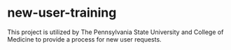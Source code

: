 # new-user-training

This project is utilized by The Pennsylvania State University and College of Medicine to provide a process for new user requests.
